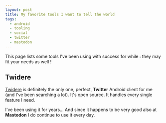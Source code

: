 ```yaml
---
layout: post
title: My favorite tools I want to tell the world
tags:
  - android
  - tooling
  - social
  - twitter
  - mastodon
---
```


This page lists some tools I've been using with success for while : they may fit your needs as well !

## Twidere

[Twidere](https://github.com/TwidereProject/Twidere-Android) is definitely the only one, perfect, **Twitter** Android client for me (and I've been searching a lot).
It's open source. It handles every single feature I need.

I've been using it for years... And since it happens to be very good also at **Mastodon** I do continue to use it every day.
